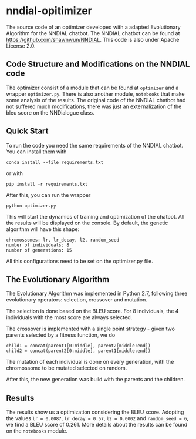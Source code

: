 # nndial-opitimizer

The source code of an optimizer developed with a adapted Evolutionary Algorithm for the NNDIAL chatbot. The NNDIAL chatbot can be found at https://github.com/shawnwun/NNDIAL. This code is also under Apache License 2.0.

## Code Structure and Modifications on the NNDIAL code
The optimizer consist of a module that can be found at `optimizer` and a wrapper `optimizer.py`. There is also another module, `notebooks` that make some analysis of the results. The original code of the NNDIAL chatbot had not suffered much modifications, there was just an externalization of the bleu score on the NNDialogue class.

## Quick Start
To run the code you need the same requirements of the NNDIAL chatbot. You can install them with 

```conda install --file requirements.txt```

or with

```pip install -r requirements.txt```

After this, you can run the wrapper

```python optimizer.py```

This will start the dynamics of training and optimization of the chatbot. All the results will be displayed on the console. By default, the genetic algorithm will have this shape:

```
chromossomes: lr, lr_decay, l2, random_seed
number of individuals: 8
number of generations: 15
```
All this configurations need to be set on the optimizer.py file.

## The Evolutionary Algorithm
The Evolutionary Algorithm was implemented in Python 2.7, following three evolutionary operators: selection, crossover and mutation. 

The selection is done based on the BLEU score. For 8 individuals, the 4 individuals with the most score are always selected.

The crossover is implemented with a single point strategy - given two parents selected by a fitness function, we do

```
child1 = concat(parent1[0:middle], parent2[middle:end])
child2 = concat(parent2[0:middle], parent1[middle:end])
```

The mutation of each individual is done on every generation, with the chromossome to be mutated selected on random.

After this, the new generation was build with the parents and the children.

## Results

The results show us a optimization considering the BLEU score. Adopting the values `lr = 0.0087`, `lr_decay = 0.57`, `l2 = 0.0002` and `random_seed = 6`, we find a BLEU score of 0.261. More details about the results can be found on the `notebooks` module.
